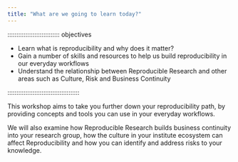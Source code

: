 ```yaml
---
title: "What are we going to learn today?"
---
```




::::::::::::::::::::::::::::: objectives

- Learn what is reproducibility and why does it matter?
- Gain a number of skills and resources to help us build reproducibility in our everyday workflows
- Understand the relationship between Reproducible Research and other areas such as Culture, Risk and Business Continuity

::::::::::::::::::::::::::::::::::::::::


This workshop aims to take you further down your reproducibility path, by providing concepts and tools you can use in your everyday workflows. 

We will also examine how Reproducible Research builds business continuity into your research group, how the culture in your institute ecosystem can affect Reproducibility and how you can identify and address risks to your knowledge.
